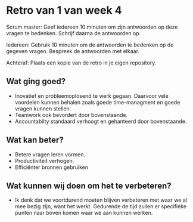 # Retro van 1 van week 4
Scrum master: Geef iedereen 10 minuten om zijn antwoorden op deze vragen te bedenken. Schrijf daarna de antwoorden op. 

Iedereen: Gebruik 10 minuten om de antwoorden te bedenken op de gegeven vragen. Bespreek de antwoorden met elkaar.

Achteraf: Plaats een kopie van de retro in je eigen repository.

## Wat ging goed?
 - Inovatief en probleemoplosend te werk gegaan. Daarvoor vele voordelen kunnen behalen zoals goede time-managment en goede vragen kunnen stellen. 
 - Teamwork ook bevordert door bovenstaande. 
 - Accountabilty standaard verhoogt en gehanteerd door bovenstaande. 
## Wat kan beter?
 - Betere vragen leren vormen. 
 - Productiviteit verhogen.
 - Efficiënter bronnen gebruiken

## Wat kunnen wij doen om het te verbeteren?
 - Ik denk dat we voortdurend moeten blijven verbeteren met waar we al mee bezig zijn, want het werkt. Gedurende de tijd zullen er specifieke punten naar boven komen waar we aan kunnen werken. 